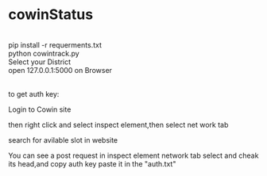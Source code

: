 # cowinStatus
<br>
pip install -r requerments.txt <br>
python cowintrack.py <br>
Select your District <br>
open 127.0.0.1:5000 on Browser <br>
<br>

to get auth key: <br>

Login to Cowin site <br>

then right click and select inspect element,then select net work tab <br>

search for avilable slot in website <br>

You can see a post request in inspect element network tab select and cheak its head,and copy auth key paste it in the "auth.txt"
